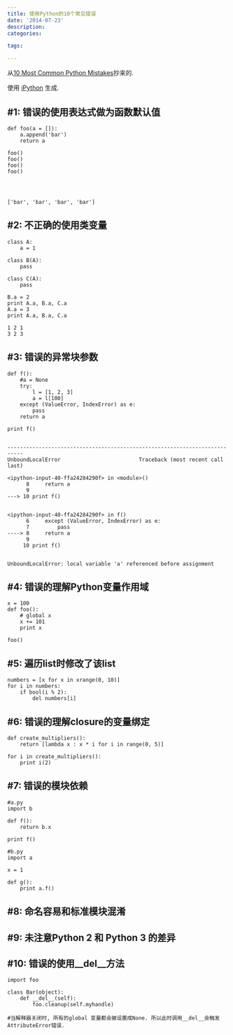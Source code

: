 ```yaml
---
title: 使用Python的10个常见错误
date: '2014-07-23'
description:
categories:

tags:

---
```


从[10 Most Common Python Mistakes](http://www.toptal.com/python/top-10-mistakes-that-python-programmers-make)抄来的.

使用 [iPython](http://ipython.org/) 生成.

## #1: 错误的使用表达式做为函数默认值


    def foo(a = []):
        a.append('bar')
        return a

    foo()
    foo()
    foo()
    foo()




    ['bar', 'bar', 'bar', 'bar']



## #2: 不正确的使用类变量


    class A:
        a = 1

    class B(A):
        pass

    class C(A):
        pass

    B.a = 2
    print A.a, B.a, C.a
    A.a = 3
    print A.a, B.a, C.a

    1 2 1
    3 2 3


## #3: 错误的异常块参数


    def f():
        #a = None
        try:
            l = [1, 2, 3]
            a = l[100]
        except (ValueError, IndexError) as e:
            pass
        return a

    print f()


    ---------------------------------------------------------------------------
    UnboundLocalError                         Traceback (most recent call last)

    <ipython-input-40-ffa24284290f> in <module>()
          8     return a
          9
    ---> 10 print f()


    <ipython-input-40-ffa24284290f> in f()
          6     except (ValueError, IndexError) as e:
          7         pass
    ----> 8     return a
          9
         10 print f()


    UnboundLocalError: local variable 'a' referenced before assignment


## #4: 错误的理解Python变量作用域


    x = 100
    def foo():
        # global x
        x += 101
        print x

    foo()

## #5: 遍历list时修改了该list


    numbers = [x for x in xrange(0, 10)]
    for i in numbers:
        if bool(i % 2):
            del numbers[i]


## #6: 错误的理解closure的变量绑定


    def create_multipliers():
        return [lambda x : x * i for i in range(0, 5)]

    for i in create_multipliers():
        print i(2)


## #7: 错误的模块依赖


    #a.py
    import b

    def f():
        return b.x

    print f()

    #b.py
    import a

    x = 1

    def g():
        print a.f()


## #8: 命名容易和标准模块混淆

## #9: 未注意Python 2 和 Python 3 的差异

## #10: 错误的使用__del__方法


    import foo

    class Bar(object):
        def __del__(self):
            foo.cleanup(self.myhandle)

    #当解释器关闭时, 所有的global 变量都会被设置成None. 所以此时调用__del__会触发AttributeError错误.

